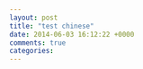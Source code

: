 ```yaml
---
layout: post
title: "test chinese"
date: 2014-06-03 16:12:22 +0000
comments: true
categories: 
---
```

